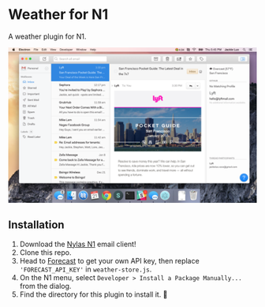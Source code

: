 # Weather for N1
A weather plugin for N1.

![](preview.png)

## Installation
1. Download the [Nylas N1](https://nylas.com/n1) email client!
2. Clone this repo.
3. Head to [Forecast](https://developer.forecast.io/) to get your own API key, then replace `'FORECAST_API_KEY'` in `weather-store.js`.
4. On the N1 menu, select `Developer > Install a Package Manually...` from the dialog.
5. Find the directory for this plugin to install it. :tada:
